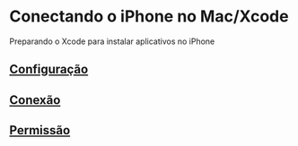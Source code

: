 # Conectando o iPhone no Mac/Xcode

Preparando o Xcode para instalar aplicativos no iPhone

## [Configuração](https://github.com/ghsumiyasu/Swift/blob/main/README-iPhone-Configuracao-jp.md)
## [Conexão](https://github.com/ghsumiyasu/Swift/blob/main/README-Xcode-Conexao-jp.md)
## [Permissão](https://github.com/ghsumiyasu/Swift/blob/main/README-Xcode-Permissao-jp.md)